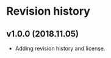 Revision history
=======================



v1.0.0 (2018.11.05)
---------------------------

* Adding revision history and license.
